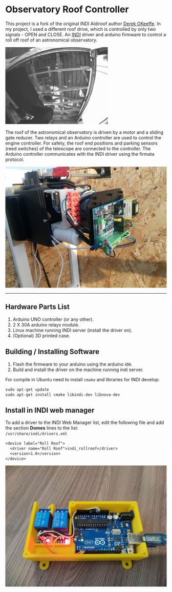 Observatory Roof Controller
===============

This project is a fork of the original INDI Aldiroof author [Derek OKeeffe](https://github.com/dokeeffe/indi-aldiroof).
In my project, I used a different roof drive, which is controlled by only two signals - OPEN and CLOSE. 
An [INDI](http://indilib.org/) driver and arduino firmware to control a roll off roof of an astronomical observatory.

![observatory](./documentation/allsky-25.gif)

The roof of the astronomical observatory is driven by a motor and a sliding gate reducer.
Two relays and an Arduino controller are used to control the engine controller.
For safety, the roof end positions and parking sensors (reed switches) of the telescope are connected to the controller.
The Arduino controller communicates with the INDI driver using the firmata protocol.

![Motor-controller](./documentation/motor-controller.jpg)

----------------------
## Hardware Parts List

1. Arduino UNO controller (or any other).
2. 2 X 30A arduino relays module.
3. Linux machine running INDI server (install the driver on).
4. (Optional) 3D printed case.

## Building / Installing Software

1. Flash the firmware to your arduino using the arduino ide.
2. Build and install the driver on the machine running indi server.

For compile in Ubuntu need to install `cmake` and libraries for INDI develop:

```
sudo apt-get update
sudo apt-get install cmake libindi-dev libnova-dev
```

## Install in INDI web manager
To add a driver to the INDI Web Manager list, edit the following file and add the section **Domes** lines to the list:  
`/usr/share/indi/drivers.xml`

```
<device label="Roll Roof">
  <driver name="Roll Roof">indi_rollroof</driver>
  <version>1.0</version>
</device>
```

![Arduino-controller](./documentation/arduino-controller.jpg)
